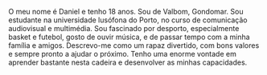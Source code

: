 
O meu nome é Daniel e tenho 18 anos. Sou de Valbom, Gondomar. Sou estudante na universidade lusófona do Porto, no curso de comunicação audiovisual e multimédia. Sou fascinado por desporto, especialmente basket e futebol, gosto de ouvir música, e de passar tempo com a minha família e amigos. Descrevo-me como um rapaz divertido, com bons valores e sempre pronto a ajudar o próximo. Tenho uma enorme vontade em aprender bastante nesta cadeira e desenvolver as minhas capacidades.
